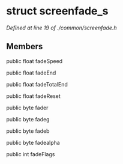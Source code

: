 # struct screenfade_s

*Defined at line 19 of ./common/screenfade.h*

## Members

public float fadeSpeed

public float fadeEnd

public float fadeTotalEnd

public float fadeReset

public byte fader

public byte fadeg

public byte fadeb

public byte fadealpha

public int fadeFlags



